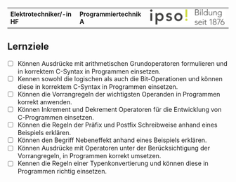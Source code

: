 |                             |                          |                                        |
| --------------------------- | ------------------------ | -------------------------------------- |
| **Elektrotechniker/-in HF** | **Programmiertechnik A** | ![IPSO Logo](./x_gitres/ipso_logo.png) |

## Lernziele

- [ ] Können Ausdrücke mit arithmetischen Grundoperatoren formulieren und in korrektem C-Syntax in Programmen einsetzen.
- [ ] Kennen sowohl die logischen als auch die Bit-Operationen und können diese in korrektem C-Syntax in Programmen einsetzen.
- [ ] Können die Vorrangregeln der wichtigsten Operanden in Programmen korrekt anwenden.
- [ ] Können Inkrement und Dekrement Operatoren für die Entwicklung von C-Programmen einsetzen.
- [ ] Können die Regeln der Präfix und Postfix Schreibweise anhand eines Beispiels erklären.
- [ ] Können den Begriff Nebeneffekt anhand eines Beispiels erklären.
- [ ] Können Ausdrücke mit Operatoren unter der Berücksichtigung der Vorrangregeln, in Programmen korrekt umsetzen.
- [ ] Kennen die Regeln einer Typenkonvertierung und können diese in Programmen richtig einsetzen.
